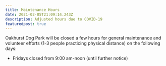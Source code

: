```yaml
---
title: Maintenance Hours
date: 2021-02-05T21:09:14.243Z
description: Adjusted hours due to COVID-19
featuredpost: true
---
```


Oakhurst Dog Park will be closed a few hours for general maintenance and volunteer efforts (1-3 people practicing physical distance) on the following days:

- Fridays closed from 9:00 am-noon (until further notice)
